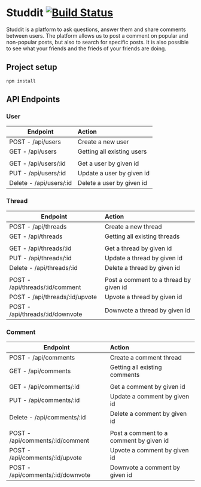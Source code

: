 # Studdit   [![Build Status](https://travis-ci.com/LucJoostenNL/Studdit.svg?branch=master)](https://travis-ci.com/LucJoostenNL/Studdit)
Studdit is a platform to ask questions, answer them and share comments between users. The platform allows us to post a comment on popular and non-popular posts, but also to search for specific posts. It is also possible to see what your friends and the frieds of your friends are doing.

## Project setup
```
npm install
```

## API Endpoints

### User
| Endpoint | Action|
| ------------- |:-------------|
| POST - /api/users   | Create a new user |
| GET - /api/users   | Getting all existing users      |
|          |               |
| GET - /api/users/:id  | Get a user by given id |
| PUT - /api/users/:id   | Update a user by given id      |
| Delete - /api/users/:id     | Delete a user by given id      |

### Thread

| Endpoint | Action|
| ------------- |:-------------|
| POST - /api/threads   | Create a new thread |
| GET - /api/threads   | Getting all existing threads      |
|          |               |
| GET - /api/threads/:id  | Get a thread by given id |
| PUT - /api/threads/:id   | Update a thread by given id      |
| Delete - /api/threads/:id     | Delete a thread by given id      |
|          |               |
| POST - /api/threads/:id/comment  | Post a comment to a thread by given id |
| POST - /api/threads/:id/upvote   | Upvote a thread by given id      |
| POST - /api/threads/:id/downvote     | Downvote a thread by given id      |

### Comment

| Endpoint | Action|
| ------------- |:-------------|
| POST - /api/comments   | Create a comment thread |
| GET - /api/comments   | Getting all existing comments      |
|          |               |
| GET - /api/comments/:id  | Get a comment by given id |
| PUT - /api/comments/:id   | Update a comment by given id      |
| Delete - /api/comments/:id     | Delete a comment by given id      |
|          |               |
| POST - /api/comments/:id/comment  | Post a comment to a comment by given id |
| POST - /api/comments/:id/upvote   | Upvote a comment by given id      |
| POST - /api/comments/:id/downvote     | Downvote a comment by given id      |
